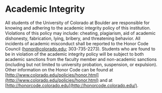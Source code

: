 # Academic Integrity

All students of the University of Colorado at Boulder are responsible for knowing and adhering to the academic integrity policy of this institution. Violations of this policy may include: cheating, plagiarism, aid of academic dishonesty, fabrication, lying, bribery, and threatening behavior. All incidents of academic misconduct shall be reported to the Honor Code Council \([honor@colorado.edu](mailto:honor@colorado.edu); 303-735-2273\). Students who are found to be in violation of the academic integrity policy will be subject to both academic sanctions from the faculty member and non-academic sanctions \(including but not limited to university probation, suspension, or expulsion\). Other information on the Honor Code can be found at [http://www.colorado.edu/policies/honor.html](http://www.colorado.edu/policies/honor.html) and at [http://honorcode.colorado.edu](http://honorcode.colorado.edu/).

